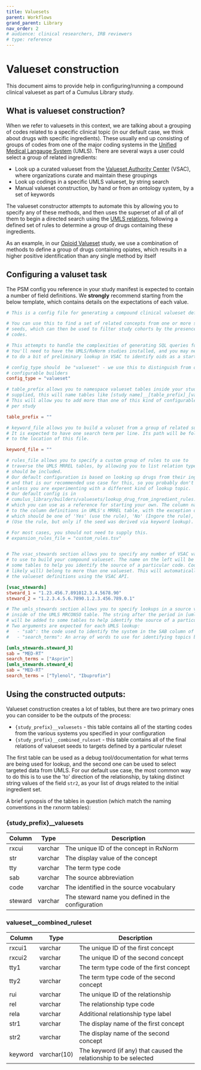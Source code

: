 ```yaml
---
title: Valuesets
parent: Workflows
grand_parent: Library
nav_order: 2
# audience: clinical researchers, IRB reviewers
# type: reference
---
```


# Valueset construction

This document aims to provide help in configuring/running a compound clinical valueset
as part of a Cumulus Library study.

## What is valueset construction?

When we refer to valuesets in this context, we are talking about a grouping of codes
related to a specific clinical topic (in our default case, we think about drugs
with specific ingredients). These usually end up consisting of groups of codes
from one of the major coding systems in the 
[Unified Medical Langauge System](https://www.nlm.nih.gov/research/umls/index.html) (UMLS).
There are several ways a user could select a group of related ingredients:

- Look up a curated valueset from the 
[Valueset Authority Center](https://vsac.nlm.nih.gov/) (VSAC), where organizations curate
and maintain these groupings
- Look up codings in a specific UMLS valueset, by string search
- Manual valueset construction, by hand or from an ontology system, by a set of keywords

The valueset constructor attempts to automate this by allowing you to specify any of these
methods, and then uses the superset of all of all of them to begin a directed search
using the 
[UMLS relations](https://www.ncbi.nlm.nih.gov/books/NBK9685/table/ch03.T.related_concepts_file_mrrel_rrf/), 
following a defined set of rules to determine a group of drugs containing these ingredients.

As an example, in our
[Opioid Valueset](https://github.com/smart-on-fhir/cumulus-library-opioid-valueset/)
study, we use a combination of methods to define a group of drugs containing opiates,
which results in a higher positive identification than any single method by itself

## Configuring a valuset task

The PSM config you reference in your study manifest is expected to contain a number of 
field definitions. We **strongly** recommend starting from the below template, which
contains details on the expectations of each value.

```toml
# This is a config file for generating a compound clinical valueset definition. 

# You can use this to find a set of related concepts from one or more starting
# seeds, which can then be used to filter study cohorts by the presence of these
# codes.

# This attempts to handle the complexities of generating SQL queries for you.
# You'll need to have the UMLS/RxNorm studies installed, and you may need
# to do a bit of preliminary lookup in VSAC to identify oids as a starting point

# config_type should  be "valueset" - we use this to distinguish from other
# configurable builders
config_type = "valueset"

# table_prefix allows you to namespace valueset tables inside your study. If
# supplied, this will name tables like [study name]__[table_prefix]_[various tables].
# This will allow you to add more than one of this kind of configurable builder
# per study

table_prefix = ""

# keyword_file allows you to build a valuset from a group of related substrings.
# It is expected to have one search term per line. Its path will be followed relative
# to the location of this file.

keyword_file = ""

# rules_file allows you to specify a custom group of rules to use to
# traverse the UMLS MRREL tables, by allowing you to list relation types that
# should be included.
# Our default configuration is based on looking up drugs from their ingredients,
# and that is our recommended use case for this, so you probably don't need to provide this
# unless you are experimenting with a different kind of lookup topic.
# Our default config is in 
# cumulus_library/builders/valuesets/lookup_drug_from_ingredient_rules.tsv,
# which you can use as a reference for starting your own. The column names corespond
# to the column definitions in UMLS's MRREL table, with the exception of 'include'
# which should be one of 'Yes' (use the rule), 'No' (Ingore the rule), or 'Keyword'
# (Use the rule, but only if the seed was derived via keyword lookup).

# For most cases, you should not need to supply this.
# expansion_rules_file = "custom_rules.tsv"


# The vsac_stewards section allows you to specify any number of VSAC valueset OIDs
# to use to build your compound valueset. The name on the left will be added to
# some tables to help you identify the source of a particular code. Codes can (and
# likely will) belong to more than one valueset. This will automatically download
# the valueset definitions using the VSAC API.

[vsac_stewards]
stweard_1 = "1.23.456.7.891012.3.4.5678.90"
steward_2 = "1.2.3.4.5.6.7890.1.2.3.456.789.0.1"

# The umls_stewards section allows you to specify lookups in a source vocabulary
# inside of the UMLS MRCONSO table. The string after the period in [umls_stewards.name]
# will be added to some tables to help identify the source of a particular code.
# Two arguments are expected for each UMLS lookup:
#   - "sab": the code used to identify the system in the SAB column of MRCONSO
#   - "search_terms": An array of words to use for identifying topics by substring

[umls_stewards.steward_3]
sab = "MED-RT"
search_terms = ["Asprin"]
[umls_stewards.steward_4]
sab = "MED-RT"
search_terms = ["Tylenol", "Ibuprofin"]
```

## Using the constructed outputs:

Valueset construction creates a lot of tables, but there are two primary ones you can
consider to be the outputs of the process:

- `{study_prefix}__valuesets` - this table contains all of the starting codes from the various systems
  you specified in your configuration
- `{study_prefix}__combined_ruleset` - this table contains all of the final relations of valueset seeds
  to targets defined by a particular ruleset

The first table can be used as a debug tool/documentation for what terms are being used
for lookup, and the second one can be used to select targeted data from UMLS. For our
default use case, the most common way to do this is to use the 'to' direction of the
relationship, by taking distinct string values of the field `str2`, as your list of
drugs related to the initial ingredient set.

A brief synopsis of the tables in question (which match the naming conventions in the
rxnorm tables):

### {study_prefix}__valuesets


|Column | Type  |Description|
|-------|-------|-----------|
|rxcui  |varchar|The unique ID of the concept in RxNorm|
|str    |varchar|The display value of the concept|
|tty    |varchar|The term type code|
|sab    |varchar|The source abbreviation|
|code   |varchar|The identified in the source vocabulary|
|steward|varchar|The steward name you defined in the configuration|

### valueset__combined_ruleset

|Column |   Type    |Description|
|-------|-----------|-----------|
|rxcui1 |varchar    |The unique ID of the first concept|
|rxcui2 |varchar    |The unique ID of the second concept|
|tty1   |varchar    |The term type code of the first concept|
|tty2   |varchar    |The term type code of the second concept|
|rui    |varchar    |The unique ID of the relationship|
|rel    |varchar    |The relationship type code|
|rela   |varchar    |Additional relationship type label|
|str1   |varchar    |The display name of the first concept|
|str2   |varchar    |The display name of the second concept|
|keyword|varchar(10)|The keyword (if any) that caused the relationship to be selected|